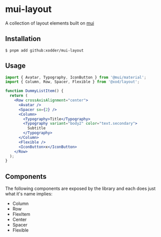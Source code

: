 # mui-layout
A collection of layout elements built on [mui](https://mui.com/material-ui)

## Installation
```console
$ pnpm add github:xodder/mui-layout
```

## Usage
```jsx
import { Avatar, Typography, IconButton } from '@mui/material';
import { Column, Row, Spacer, Flexible } from '@xod/layout';

function DummyListItem() {
  return (
    <Row crossAxisAlignment="center">
      <Avatar />
      <Spacer sx={2} />
      <Column>
        <Typography>Title</Typography>
        <Typography variant="body2" color="text.secondary">
          Subtitle
        </Typography>
      </Column>
      <Flexible />
      <IconButton>x</IconButton>
    </Row>
  );
}
```

## Components
The following components are exposed by the library and each does just what it's name implies:

- Column
- Row
- FlexItem
- Center
- Spacer
- Flexible
